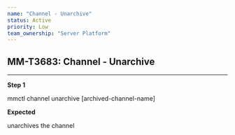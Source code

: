```yaml
---
name: "Channel - Unarchive"
status: Active
priority: Low
team_ownership: "Server Platform"
---
```


## MM-T3683: Channel - Unarchive

---

**Step 1**

mmctl channel unarchive \[archived-channel-name]

**Expected**

unarchives the channel
